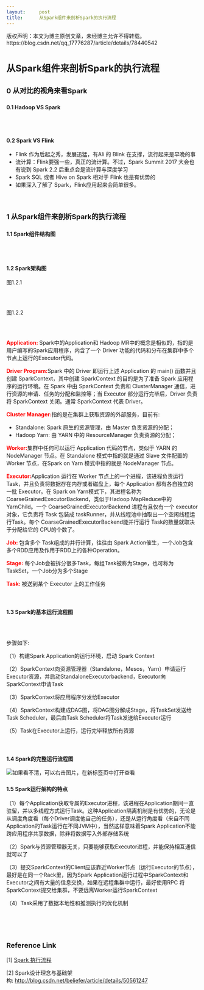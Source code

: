 ```yaml
---
layout:     post
title:      从Spark组件来剖析Spark的执行流程
---
```

<div id="article_content" class="article_content clearfix csdn-tracking-statistics" data-pid="blog" data-mod="popu_307" data-dsm="post">
								<div class="article-copyright">
					版权声明：本文为博主原创文章，未经博主允许不得转载。					https://blog.csdn.net/qq_17776287/article/details/78440542				</div>
								            <link rel="stylesheet" href="https://csdnimg.cn/release/phoenix/template/css/ck_htmledit_views-f76675cdea.css">
						<div class="htmledit_views" id="content_views">
                
<h1><strong><span style="font-size:24px;">从Spark组件来剖析Spark的执行流程</span></strong></h1>
<h2><strong><span style="font-size:18px;">0 从对比的视角来看Spark</span></strong></h2>
<h3><span style="font-size:14px;"><strong>0.1 Hadoop VS Spark</strong></span></h3>
<p><img src="https://img-blog.csdn.net/20171114092308634?watermark/2/text/aHR0cDovL2Jsb2cuY3Nkbi5uZXQvcXFfMTc3NzYyODc=/font/5a6L5L2T/fontsize/400/fill/I0JBQkFCMA==/dissolve/70/gravity/Center" alt=""><br></p>
<p><br></p>
<h3><strong><span style="font-size:14px;">0.2 Spark VS Flink</span></strong></h3>
<p></p>
<ul><li><span style="font-size:14px;">Flink 作为后起之秀，发展迅猛，有Ali 的 Blink 在支撑，流行起来是早晚的事</span></li><li><span style="font-size:14px;">流计算：Flink要强一些，真正的流计算。不过，Spark Summit 2017 大会也有说到 Spark 2.2 后重点会是流计算与深度学习</span></li><li><span style="font-size:14px;">Spark SQL 或者 Hive on Spark 相对于 Flink 也是有优势的</span></li><li><span style="font-size:14px;">如果深入了解了 Spark，Flink应用起来会简单很多。</span></li></ul><p></p>
<p><br></p>
<h2><span style="font-size:18px;"><strong>1 从Spark组件来剖析Spark的执行流程</strong></span></h2>
<h3><strong><span style="font-size:14px;">1.1 Spark组件结构图</span></strong></h3>
<p><img src="https://img-blog.csdn.net/20171114092824160?watermark/2/text/aHR0cDovL2Jsb2cuY3Nkbi5uZXQvcXFfMTc3NzYyODc=/font/5a6L5L2T/fontsize/400/fill/I0JBQkFCMA==/dissolve/70/gravity/Center" alt=""><br></p>
<p><br></p>
<h3><strong><span style="font-size:14px;">1.2 Spark架构图</span></strong></h3>
<p><span style="font-size:14px;">图1.2.1</span></p>
<p><img src="https://img-blog.csdn.net/20171114093031720?watermark/2/text/aHR0cDovL2Jsb2cuY3Nkbi5uZXQvcXFfMTc3NzYyODc=/font/5a6L5L2T/fontsize/400/fill/I0JBQkFCMA==/dissolve/70/gravity/Center" alt=""><br></p>
<p><br></p>
<p><span style="font-size:14px;">图1.2.2</span><br></p>
<p><img src="https://img-blog.csdn.net/20171114093439078?watermark/2/text/aHR0cDovL2Jsb2cuY3Nkbi5uZXQvcXFfMTc3NzYyODc=/font/5a6L5L2T/fontsize/400/fill/I0JBQkFCMA==/dissolve/70/gravity/Center" alt=""><br></p>
<p><br></p>
<p><span style="font-size:14px;"><strong><span style="color:#ff0000;">Application: </span>
</strong>Spark中的Application和 Hadoop MR中的概念是相似的，指的是用户编写的Spark应用程序，内含了一个 Driver 功能的代码和分布在集群中多个节点上运行的Executor代码。</span></p>
<p><span style="font-size:14px;"><span style="color:#ff0000;"><strong>Driver Program:</strong></span>Spark 中的 Driver 即运行上述 Application 的 main() 函数并且创建 SparkContext，其中创建 SparkContext 的目的是为了准备 Spark 应用程序的运行环境。在 Spark 中由 SparkContext 负责和 ClusterManager 通信，进行资源的申请、任务的分配和监控等；当
 Executor 部分运行完毕后，Driver 负责将 SparkContext 关闭。通常 SparkContext 代表 Driver。</span></p>
<p><span style="font-size:14px;"><span style="color:#ff0000;"><strong>Cluster Manager:</strong></span>指的是在集群上获取资源的外部服务，目前有:</span></p>
<p></p>
<ul><li><span style="font-size:14px;">Standalone: Spark 原生的资源管理，由 Master 负责资源的分配；</span></li><li><span style="font-size:14px;">Hadoop Yarn: 由 YARN 中的 ResourceManager 负责资源的分配；</span></li></ul><p></p>
<p><span style="font-size:14px;"><strong><span style="color:#ff0000;">Worker:</span></strong>集群中任何可以运行 Application 代码的节点，类似于 YARN 的 NodeManager 节点。在 Standalone 模式中指的就是通过 Slave 文件配置的 Worker 节点，在Spark on Yarn 模式中指的就是 NodeManager 节点。</span></p>
<p><span style="font-size:14px;"><span style="color:#ff0000;"><strong>Executor:</strong></span>Application 运行在 Worker 节点上的一个进程，该进程负责运行 Task，并且负责将数据存在内存或者磁盘上，每个 Application 都有各自独立的一批 Executor。在 Spark on Yarn模式下，其进程名称为 CoarseGrainedExecutorBackend，类似于Hadoop MapReduce中的
 YarnChild。一个 CoarseGrainedExecutorBackend 进程有且仅有一个 executor 对象，它负责将 Task 包装成 taskRunner，并从线程池中抽取出一个空闲线程运行Task。每个 CoarseGrainedExecutorBackend能并行运行 Task的数量就取决于分配给它的 CPU的个数了。</span></p>
<p><span style="font-size:14px;"><strong><span style="color:#ff0000;">Job: </span></strong>包含多个 Task组成的并行计算，往往由 Spark Action催生，一个Job包含多个RDD应用及作用于RDD上的各种Operation。</span></p>
<p><span style="font-size:14px;"><strong><span style="color:#ff0000;">Stage:</span></strong> 每个Job会被拆分很多Task，每组Task被称为Stage，也可称为 TaskSet，一个Job分为多个Stage</span></p>
<p><span style="font-size:14px;"><strong><span style="color:#ff0000;">Task:</span> </strong>
被送到某个 Executor 上的工作任务</span></p>
<p><br></p>
<h3><strong><span style="font-size:14px;">1.3 Spark的基本运行流程图</span></strong></h3>
<p><img src="https://img-blog.csdn.net/20171114095601630?watermark/2/text/aHR0cDovL2Jsb2cuY3Nkbi5uZXQvcXFfMTc3NzYyODc=/font/5a6L5L2T/fontsize/400/fill/I0JBQkFCMA==/dissolve/70/gravity/Center" alt=""><br></p>
<p><br></p>
<p><span style="font-size:14px;">步骤如下:</span></p>
<p>（1）构建Spark Application的运行环境，启动 Spark Context</p>
<p>（2）SparkContext向资源管理器（Standalone，Mesos，Yarn）申请运行Executor资源，并启动StandaloneExecutorbackend，Executor向SparkContext申请Task</p>
<p>（3）SparkContext将应用程序分发给Executor</p>
<p>（4）SparkContext构建成DAG图，将DAG图分解成Stage，将TaskSet发送给Task Scheduler，最后由Task Scheduler将Task发送给Executor运行</p>
<p>（5）Task在Executor上运行，运行完毕释放所有资源</p>
<p><br></p>
<h3><strong><span style="font-size:14px;">1.4 Spark的完整运行流程图</span></strong></h3>
<p><img src="https://img-blog.csdn.net/20171114100239792?watermark/2/text/aHR0cDovL2Jsb2cuY3Nkbi5uZXQvcXFfMTc3NzYyODc=/font/5a6L5L2T/fontsize/400/fill/I0JBQkFCMA==/dissolve/70/gravity/Center" alt="如果看不清，可以右击图片，在新标签页中打开查看"><br></p>
<h3><strong><span style="font-size:14px;">1.5 Spark运行架构的特点</span></strong></h3>
<p><span style="font-size:14px;">（1）每个Application获取专属的Executor进程，该进程在Application期间一直驻留，并以多线程方式运行Task。这种Application隔离机制是有优势的，无论是从调度角度看（每个Driver调度他自己的任务），还是从运行角度看（来自不同Application的Task运行在不同JVM中），当然这样意味着Spark Application不能跨应用程序共享数据，除非将数据写入外部存储系统</span></p>
<p><span style="font-size:14px;">（2）Spark与资源管理器无关，只要能够获取Executor进程，并能保持相互通信就可以了</span></p>
<p><span style="font-size:14px;">（3）提交SparkContext的Client应该靠近Worker节点（运行Executor的节点），最好是在同一个Rack里，因为Spark Application运行过程中SparkContext和Executor之间有大量的信息交换，如果在远程集群中运行，最好使用RPC 将 SparkContext提交给集群，不要远离Worker运行SparkContext</span></p>
<p><span style="font-size:14px;">（4）Task采用了数据本地性和推测执行的优化机制</span></p>
<p><br></p>
<p><br></p>
<h2><strong><span style="font-size:18px;">Reference Link</span></strong></h2>
<p>[1] <a href="http://blog.xiaoxiaomo.com/2017/07/05/Spark-%E4%BB%8ESpark%E7%BB%84%E4%BB%B6%E6%9D%A5%E7%9C%8BSpark%E7%9A%84%E6%89%A7%E8%A1%8C%E6%B5%81%E7%A8%8B" rel="nofollow">Spark 执行流程</a></p>
<p>[2] Spark设计理念与基础架构: <a href="http://blog.csdn.net/beliefer/article/details/50561247" rel="nofollow">http://blog.csdn.net/beliefer/article/details/50561247</a></p>
            </div>
                </div>